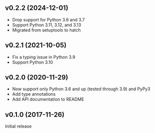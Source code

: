 v0.2.2 (2024-12-01)
-------------------
- Drop support for Python 3.6 and 3.7
- Support Python 3.11, 3.12, and 3.13
- Migrated from setuptools to hatch

v0.2.1 (2021-10-05)
-------------------
- Fix a typing issue in Python 3.9
- Support Python 3.10

v0.2.0 (2020-11-29)
-------------------
- Now support only Python 3.6 and up (tested through 3.9) and PyPy3
- Add type annotations
- Add API documentation to README

v0.1.0 (2017-11-26)
-------------------
Initial release
